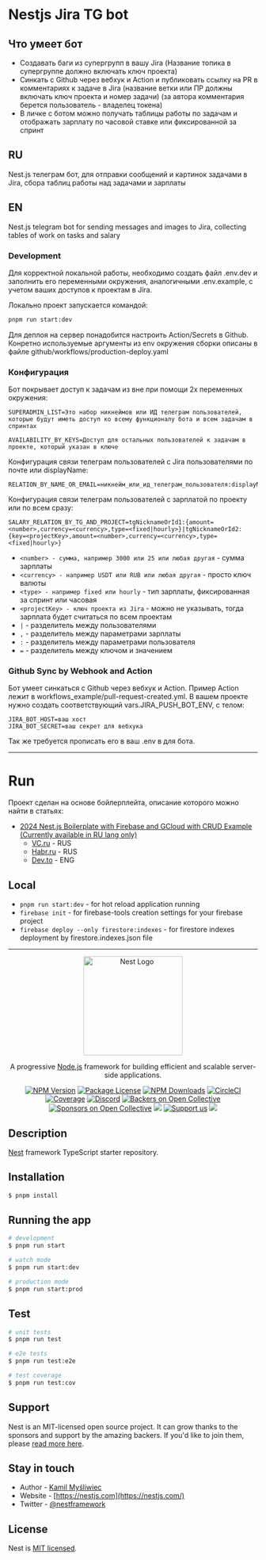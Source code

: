 # Nestjs Jira TG bot

## Что умеет бот
- Создавать баги из супергрупп в вашу Jira (Название топика в супергруппе должно включать ключ проекта)
- Синкать с Github через вебхук и Action и публиковать ссылку на PR в комментариях к задаче в Jira (название ветки или ПР должны включать ключ проекта и номер задачи) (за автора комментария берется пользователь - владелец токена)
- В личке с ботом можно получать таблицы работы по задачам и отображать зарплату по часовой ставке или фиксированной за спринт

## RU
Nest.js телеграм бот, для отправки сообщений и картинок задачами в Jira, сбора таблиц работы над задачами и зарплаты

## EN
Nest.js telegram bot for sending messages and images to Jira, collecting tables of work on tasks and salary

### Development
Для корректной локальной работы, необходимо создать файл .env.dev и заполнить его переменными окружения, аналогичными .env.example, с учетом ваших доступов к проектам в Jira.

Локально проект запускается командой:
```bash
pnpm run start:dev
```

Для деплоя на сервер понадобится настроить Action/Secrets в Github.
Конретно используемые аргументы из env окружения сборки описаны в файле github/workflows/production-deploy.yaml


### Конфигурация
Бот покрывает доступ к задачам из вне при помощи 2х переменных окружения:

```
SUPERADMIN_LIST=Это набор никнеймов или ИД телеграм пользователей, которые будут иметь доступ ко всему функционалу бота и всем задачам в спринтах
```

```
AVAILABILITY_BY_KEYS=Доступ для остальных пользователей к задачам в проекте, который указан в ключе
```

Конфигурация связи телеграм пользователей с Jira пользователями по почте или displayName:

```
RELATION_BY_NAME_OR_EMAIL=никнейм_или_ид_телеграм_пользователя:displayName:email,etc.
```

Конфигурация связи телеграм пользователей с зарплатой по проекту или по всем сразу:

```
SALARY_RELATION_BY_TG_AND_PROJECT=tgNicknameOrId1:{amount=<number>,currency=<currency>,type=<fixed|hourly>}|tgNicknameOrId2:{key=<projectKey>,amount=<number>,currency=<currency>,type=<fixed|hourly>}
```

- ```<number> - сумма, например 3000 или 25 или любая другая``` - сумма зарплаты
- ```<currency> - например USDT или RUB или любая другая``` - просто ключ валюты
- ```<type> - например fixed или hourly``` - тип зарплаты, фиксированная за спринт или часовая
- ```<projectKey> - ключ проекта из Jira``` - можно не указывать, тогда зарплата будет считаться по всем проектам
- ```|``` - разделитель между пользователями
- ```,``` - разделитель между параметрами зарплаты
- ```:``` - разделитель между параметрами пользователя
- ```=``` - разделитель между ключом и значением

### Github Sync by Webhook and Action
Бот умеет синкаться с Github через вебхук и Action.
Пример Action лежит в workflows_example/pull-request-created.yml.
В вашем проекте нужно создать соответствующий vars.JIRA_PUSH_BOT_ENV, с телом:
```
JIRA_BOT_HOST=ваш хост
JIRA_BOT_SECRET=ваш секрет для вебхука
```

Так же требуется прописать его в ваш .env в для бота.

____


# Run
Проект сделан на основе бойлерплейта, описание которого можно найти в статьях:
- [2024 Nest.js Boilerplate with Firebase and GCloud with CRUD Example (Currently available in RU lang only)](http://github.com/Fedorrychkov/Fedorrychkov/articles/nestjs-boilerplate-startup/ARTICLE.md)
  - [VC.ru](https://vc.ru/dev/1353099-nestjs-firebase-gcloud-kak-bystro-podnyat-api-backend-na-typescript) - RUS
  - [Habr.ru](https://habr.com/ru/articles/835124/) - RUS
  - [Dev.to](https://dev.to/stonedcatt/nestjs-firebase-gcloud-how-to-quickly-set-up-an-api-backend-in-typescript-9no) - ENG

## Local
- ```pnpm run start:dev``` - for hot reload application running
- ```firebase init``` - for firebase-tools creation settings for your firebase project
- ```firebase deploy --only firestore:indexes``` - for firestore indexes deployment by firestore.indexes.json file 

___

<p align="center">
  <a href="http://nestjs.com/" target="blank"><img src="https://nestjs.com/img/logo-small.svg" width="200" alt="Nest Logo" /></a>
</p>

[circleci-image]: https://img.shields.io/circleci/build/github/nestjs/nest/master?token=abc123def456
[circleci-url]: https://circleci.com/gh/nestjs/nest

  <p align="center">A progressive <a href="http://nodejs.org" target="_blank">Node.js</a> framework for building efficient and scalable server-side applications.</p>
    <p align="center">
<a href="https://www.npmjs.com/~nestjscore" target="_blank"><img src="https://img.shields.io/npm/v/@nestjs/core.svg" alt="NPM Version" /></a>
<a href="https://www.npmjs.com/~nestjscore" target="_blank"><img src="https://img.shields.io/npm/l/@nestjs/core.svg" alt="Package License" /></a>
<a href="https://www.npmjs.com/~nestjscore" target="_blank"><img src="https://img.shields.io/npm/dm/@nestjs/common.svg" alt="NPM Downloads" /></a>
<a href="https://circleci.com/gh/nestjs/nest" target="_blank"><img src="https://img.shields.io/circleci/build/github/nestjs/nest/master" alt="CircleCI" /></a>
<a href="https://coveralls.io/github/nestjs/nest?branch=master" target="_blank"><img src="https://coveralls.io/repos/github/nestjs/nest/badge.svg?branch=master#9" alt="Coverage" /></a>
<a href="https://discord.gg/G7Qnnhy" target="_blank"><img src="https://img.shields.io/badge/discord-online-brightgreen.svg" alt="Discord"/></a>
<a href="https://opencollective.com/nest#backer" target="_blank"><img src="https://opencollective.com/nest/backers/badge.svg" alt="Backers on Open Collective" /></a>
<a href="https://opencollective.com/nest#sponsor" target="_blank"><img src="https://opencollective.com/nest/sponsors/badge.svg" alt="Sponsors on Open Collective" /></a>
  <a href="https://paypal.me/kamilmysliwiec" target="_blank"><img src="https://img.shields.io/badge/Donate-PayPal-ff3f59.svg"/></a>
    <a href="https://opencollective.com/nest#sponsor"  target="_blank"><img src="https://img.shields.io/badge/Support%20us-Open%20Collective-41B883.svg" alt="Support us"></a>
  <a href="https://twitter.com/nestframework" target="_blank"><img src="https://img.shields.io/twitter/follow/nestframework.svg?style=social&label=Follow"></a>
</p>
  <!--[![Backers on Open Collective](https://opencollective.com/nest/backers/badge.svg)](https://opencollective.com/nest#backer)
  [![Sponsors on Open Collective](https://opencollective.com/nest/sponsors/badge.svg)](https://opencollective.com/nest#sponsor)-->

## Description

[Nest](https://github.com/nestjs/nest) framework TypeScript starter repository.

## Installation

```bash
$ pnpm install
```

## Running the app

```bash
# development
$ pnpm run start

# watch mode
$ pnpm run start:dev

# production mode
$ pnpm run start:prod
```

## Test

```bash
# unit tests
$ pnpm run test

# e2e tests
$ pnpm run test:e2e

# test coverage
$ pnpm run test:cov
```

## Support

Nest is an MIT-licensed open source project. It can grow thanks to the sponsors and support by the amazing backers. If you'd like to join them, please [read more here](https://docs.nestjs.com/support).

## Stay in touch

- Author - [Kamil Myśliwiec](https://kamilmysliwiec.com)
- Website - [https://nestjs.com](https://nestjs.com/)
- Twitter - [@nestframework](https://twitter.com/nestframework)

## License

Nest is [MIT licensed](LICENSE).
